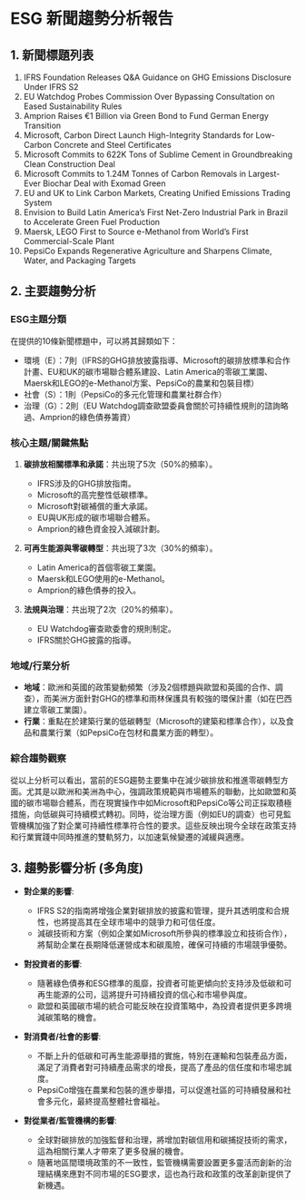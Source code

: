 # ESG 新聞趨勢分析報告

## 1. 新聞標題列表
1. IFRS Foundation Releases Q&A Guidance on GHG Emissions Disclosure Under IFRS S2 
2. EU Watchdog Probes Commission Over Bypassing Consultation on Eased Sustainability Rules
3. Amprion Raises €1 Billion via Green Bond to Fund German Energy Transition
4. Microsoft, Carbon Direct Launch High-Integrity Standards for Low-Carbon Concrete and Steel Certificates
5. Microsoft Commits to 622K Tons of Sublime Cement in Groundbreaking Clean Construction Deal
6. Microsoft Commits to 1.24M Tonnes of Carbon Removals in Largest-Ever Biochar Deal with Exomad Green
7. EU and UK to Link Carbon Markets, Creating Unified Emissions Trading System
8. Envision to Build Latin America’s First Net-Zero Industrial Park in Brazil to Accelerate Green Fuel Production
9. Maersk, LEGO First to Source e-Methanol from World’s First Commercial-Scale Plant
10. PepsiCo Expands Regenerative Agriculture and Sharpens Climate, Water, and Packaging Targets

## 2. 主要趨勢分析

### ESG主題分類
在提供的10條新聞標題中，可以將其歸類如下：
- 環境（E）：7則（IFRS的GHG排放披露指導、Microsoft的碳排放標準和合作計畫、EU和UK的碳市場聯合體系建設、Latin America的零碳工業園、Maersk和LEGO的e-Methanol方案、PepsiCo的農業和包裝目標）
- 社會（S）：1則（PepsiCo的多元化管理和農業社群合作）
- 治理（G）：2則（EU Watchdog調查歐盟委員會關於可持續性規則的諮詢略過、Amprion的綠色債券籌資）

### 核心主題/關鍵焦點
1. **碳排放相關標準和承諾**：共出現了5次（50%的頻率）。
   - IFRS涉及的GHG排放指南。
   - Microsoft的高完整性低碳標準。
   - Microsoft對碳補償的重大承諾。
   - EU與UK形成的碳市場聯合體系。
   - Amprion的綠色資金投入減碳計劃。
  
2. **可再生能源與零碳轉型**：共出現了3次（30%的頻率）。
   - Latin America的首個零碳工業園。
   - Maersk和LEGO使用的e-Methanol。
   - Amprion的綠色債券的投入。
  
3. **法規與治理**：共出現了2次（20%的頻率）。
   - EU Watchdog審查歐委會的規則制定。
   - IFRS關於GHG披露的指導。

### 地域/行業分析
- **地域**：歐洲和英國的政策變動頻繁（涉及2個標題與歐盟和英國的合作、調查），而美洲方面針對GHG的標準和雨林保護具有較強的環保計畫（如在巴西建立零碳工業園）。
- **行業**：重點在於建築行業的低碳轉型（Microsoft的建築和標準合作），以及食品和農業行業（如PepsiCo在包材和農業方面的轉型）。

### 綜合趨勢觀察
從以上分析可以看出，當前的ESG趨勢主要集中在減少碳排放和推進零碳轉型方面。尤其是以歐洲和美洲為中心，強調政策規範與市場體系的聯動，比如歐盟和英國的碳市場聯合體系，而在現實操作中如Microsoft和PepsiCo等公司正採取積極措施，向低碳與可持續模式轉初。同時，從治理方面（例如EU的調查）也可見監管機構加強了對企業可持續性標準符合性的要求。這些反映出現今全球在政策支持和行業實踐中同時推進的雙軌努力，以加速氣候變遷的減緩與適應。

## 3. 趨勢影響分析 (多角度)

* **對企業的影響**:
  - IFRS S2的指南將增強企業對碳排放的披露和管理，提升其透明度和合規性，也將提高其在全球市場中的競爭力和可信任度。
  - 減碳技術和方案（例如企業如Microsoft所參與的標準設立和技術合作），將幫助企業在長期降低運營成本和碳風險，確保可持續的市場競爭優勢。

* **對投資者的影響**:
  - 隨著綠色債券和ESG標準的風靡，投資者可能更傾向於支持涉及低碳和可再生能源的公司，這將提升可持續投資的信心和市場參與度。
  - 歐盟和英國碳市場的統合可能反映在投資策略中，為投資者提供更多跨境減碳策略的機會。

* **對消費者/社會的影響**:
  - 不斷上升的低碳和可再生能源舉措的實施，特別在運輸和包裝產品方面，滿足了消費者對可持續產品需求的增長，提高了產品的信任度和市場忠誠度。
  - PepsiCo增強在農業和包裝的進步舉措，可以促進社區的可持續發展和社會多元化，最終提高整體社會福祉。

* **對從業者/監管機構的影響**:
  - 全球對碳排放的加強監督和治理，將增加對碳信用和碳捕捉技術的需求，這為相關行業人才帶來了更多發展的機會。
  - 隨著地區間環境政策的不一致性，監管機構需要設置更多靈活而創新的治理結構來應對不同市場的ESG要求，這也為行政和政策的改革創新提供了新機遇。
